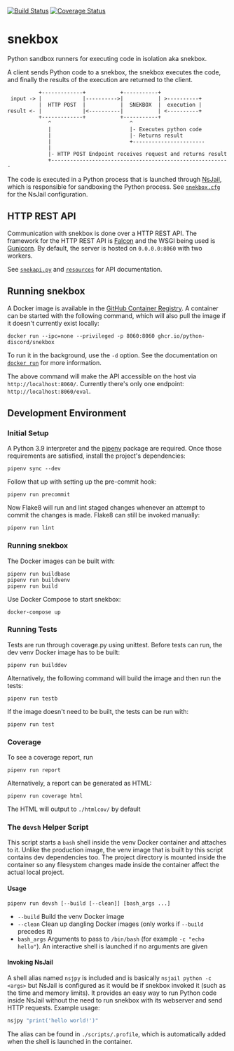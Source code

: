 [![Build Status][1]][2] [![Coverage Status][3]][4]

# snekbox

Python sandbox runners for executing code in isolation aka snekbox.

A client sends Python code to a snekbox, the snekbox executes the code, and finally the results of the execution are returned to the client.

```
          +-------------+           +-----------+
 input -> |             |---------->|           | >----------+
          |  HTTP POST  |           |  SNEKBOX  |  execution |
result <- |             |<----------|           | <----------+
          +-------------+           +-----------+
             ^                         ^
             |                         |- Executes python code
             |                         |- Returns result
             |                         +-----------------------
             |
             |- HTTP POST Endpoint receives request and returns result
             +---------------------------------------------------------

```

The code is executed in a Python process that is launched through [NsJail], which is responsible for sandboxing the Python process. See [`snekbox.cfg`] for the NsJail configuration.


## HTTP REST API

Communication with snekbox is done over a HTTP REST API. The framework for the HTTP REST API is [Falcon] and the WSGI being used is [Gunicorn]. By default, the server is hosted on `0.0.0.0:8060` with two workers.

See [`snekapi.py`] and [`resources`] for API documentation.

## Running snekbox

A Docker image is available in the [GitHub Container Registry]. A container can be started with the following command, which will also pull the image if it doesn't currently exist locally:

```
docker run --ipc=none --privileged -p 8060:8060 ghcr.io/python-discord/snekbox
```

To run it in the background, use the `-d` option. See the documentation on [`docker run`] for more information.

The above command will make the API accessible on the host via `http://localhost:8060/`. Currently there's only one endpoint: `http://localhost:8060/eval`.

## Development Environment

### Initial Setup

A Python 3.9 interpreter and the [pipenv] package are required. Once those requirements are satisfied, install the project's dependencies:

```
pipenv sync --dev
```

Follow that up with setting up the pre-commit hook:

```
pipenv run precommit
```

Now Flake8 will run and lint staged changes whenever an attempt to commit the changes is made. Flake8 can still be invoked manually:

```
pipenv run lint
```

### Running snekbox

The Docker images can be built with:

```
pipenv run buildbase
pipenv run buildvenv
pipenv run build
```

Use Docker Compose to start snekbox:

```
docker-compose up
```

### Running Tests

Tests are run through coverage.py using unittest. Before tests can run, the dev venv Docker image has to be built:

```
pipenv run builddev
```

Alternatively, the following command will build the image and then run the tests:

```
pipenv run testb
```

If the image doesn't need to be built, the tests can be run with:

```
pipenv run test
```

### Coverage

To see a coverage report, run

```
pipenv run report
```

Alternatively, a report can be generated as HTML:

```
pipenv run coverage html
```

The HTML will output to `./htmlcov/` by default


### The `devsh` Helper Script

This script starts a `bash` shell inside the venv Docker container and attaches to it. Unlike the production image, the venv image that is built by this script contains dev dependencies too. The project directory is mounted inside the container so any filesystem changes made inside the container affect the actual local project.

#### Usage

```
pipenv run devsh [--build [--clean]] [bash_args ...]
```

* `--build` Build the venv Docker image
* `--clean` Clean up dangling Docker images (only works if `--build` precedes it)
* `bash_args` Arguments to pass to `/bin/bash` (for example `-c "echo hello"`). An interactive shell is launched if no arguments are given

#### Invoking NsJail

A shell alias named `nsjpy` is included and is basically `nsjail python -c <args>` but NsJail is configured as it would be if snekbox invoked it (such as the time and memory limits). It provides an easy way to run Python code inside NsJail without the need to run snekbox with its webserver and send HTTP requests. Example usage:

```bash
nsjpy "print('hello world!')"
```

The alias can be found in `./scripts/.profile`, which is automatically added when the shell is launched in the container.

[1]: https://github.com/python-discord/snekbox/workflows/Lint,%20Test,%20Build,%20Push/badge.svg?branch=master
[2]: https://github.com/python-discord/snekbox/actions?query=workflow%3A%22Lint%2C+Test%2C+Build%2C+Push%22+branch%3Amaster
[3]: https://coveralls.io/repos/github/python-discord/snekbox/badge.svg?branch=master
[4]: https://coveralls.io/github/python-discord/snekbox?branch=master
[`snekbox.cfg`]: config/snekbox.cfg
[`snekapi.py`]: snekbox/api/snekapi.py
[`resources`]: snekbox/api/resources
[`docker run`]: https://docs.docker.com/engine/reference/commandline/run/
[nsjail]: https://github.com/google/nsjail
[falcon]: https://falconframework.org/
[gunicorn]: https://gunicorn.org/
[GitHub Container Registry]: https://github.com/orgs/python-discord/packages/container/package/snekbox
[pipenv]: https://docs.pipenv.org/en/latest/
